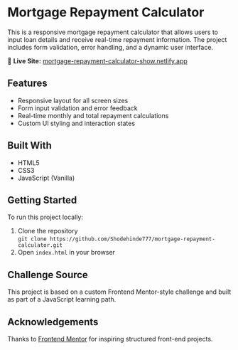 # Mortgage Repayment Calculator

This is a responsive mortgage repayment calculator that allows users to input loan details and receive real-time repayment information. The project includes form validation, error handling, and a dynamic user interface.

🔗 **Live Site:** [mortgage-repayment-calculator-show.netlify.app](https://mortgage-repayment-calculator-show.netlify.app)

## Features

- Responsive layout for all screen sizes
- Form input validation and error feedback
- Real-time monthly and total repayment calculations
- Custom UI styling and interaction states

## Built With

- HTML5  
- CSS3  
- JavaScript (Vanilla)

## Getting Started

To run this project locally:

1. Clone the repository  
   `git clone https://github.com/Shodehinde777/mortgage-repayment-calculator.git`
2. Open `index.html` in your browser

## Challenge Source

This project is based on a custom Frontend Mentor-style challenge and built as part of a JavaScript learning path.

## Acknowledgements

Thanks to [Frontend Mentor](https://www.frontendmentor.io/) for inspiring structured front-end projects.
